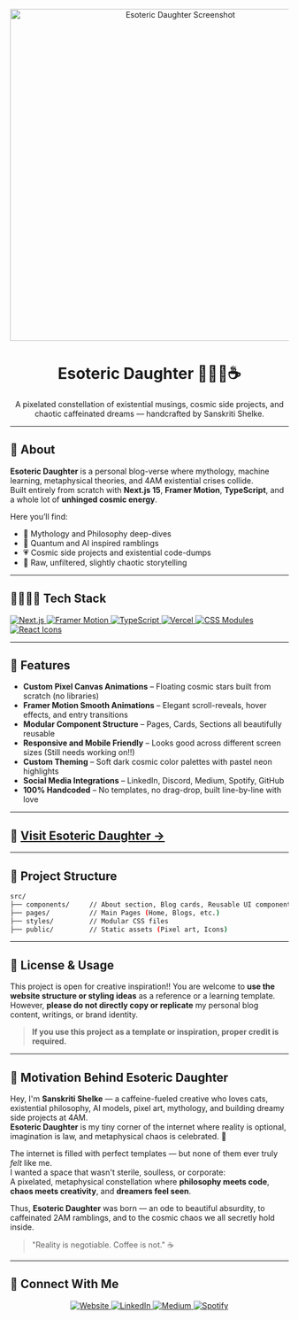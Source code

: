<p align="center">
  <img width="600" src="https://github.com/user-attachments/assets/97fe9812-e0d2-4e10-84a6-fd1573e908cd" alt="Esoteric Daughter Screenshot">
</p>

<h1 align="center"> Esoteric Daughter 🧬💗🎀☕️ </h1>

<p align="center">
  A pixelated constellation of existential musings, cosmic side projects, and chaotic caffeinated dreams — handcrafted by Sanskriti Shelke.
</p>

---

## 🌌 About

**Esoteric Daughter** is a personal blog-verse where mythology, machine learning, metaphysical theories, and 4AM existential crises collide.  
Built entirely from scratch with **Next.js 15**, **Framer Motion**, **TypeScript**, and a whole lot of **unhinged cosmic energy**.

Here you’ll find:
- 🔖 Mythology and Philosophy deep-dives
- 🔭 Quantum and AI inspired ramblings
- 💗 Cosmic side projects and existential code-dumps
- 🧠 Raw, unfiltered, slightly chaotic storytelling

---

## 👩🏻‍🏭🚀 Tech Stack
<p align="left">
  <a href="https://nextjs.org/" target="_blank" rel="noreferrer">
    <img src="https://img.shields.io/badge/Next.js-000000?style=for-the-badge&logo=nextdotjs&logoColor=white" alt="Next.js" />
  </a>
  <a href="https://www.framer.com/motion/" target="_blank" rel="noreferrer">
    <img src="https://img.shields.io/badge/Framer%20Motion-0055FF?style=for-the-badge&logo=framer&logoColor=white" alt="Framer Motion" />
  </a>
  <a href="https://www.typescriptlang.org/" target="_blank" rel="noreferrer">
    <img src="https://img.shields.io/badge/TypeScript-007ACC?style=for-the-badge&logo=typescript&logoColor=white" alt="TypeScript" />
  </a>
  <a href="https://vercel.com/" target="_blank" rel="noreferrer">
    <img src="https://img.shields.io/badge/Vercel-000000?style=for-the-badge&logo=vercel&logoColor=white" alt="Vercel" />
  </a>
  <a href="https://nextjs.org/docs/pages/building-your-application/styling/css-modules" target="_blank" rel="noreferrer">
    <img src="https://img.shields.io/badge/CSS%20Modules-264de4?style=for-the-badge&logo=css3&logoColor=white" alt="CSS Modules" />
  </a>
  <a href="https://react-icons.github.io/react-icons/" target="_blank" rel="noreferrer">
    <img src="https://img.shields.io/badge/React%20Icons-61DAFB?style=for-the-badge&logo=react&logoColor=white" alt="React Icons" />
  </a>
</p>


---
## 🎀 Features

-  **Custom Pixel Canvas Animations** – Floating cosmic stars built from scratch (no libraries)
-  **Framer Motion Smooth Animations** – Elegant scroll-reveals, hover effects, and entry transitions
-  **Modular Component Structure** – Pages, Cards, Sections all beautifully reusable 
-  **Responsive and Mobile Friendly** – Looks good across different screen sizes (Still needs working on!!) 
-  **Custom Theming** – Soft dark cosmic color palettes with pastel neon highlights
-  **Social Media Integrations** – LinkedIn, Discord, Medium, Spotify, GitHub
-  **100% Handcoded** – No templates, no drag-drop, built line-by-line with love 

---

## 🩵 [Visit Esoteric Daughter →](https://esotericdaughter.vercel.app/)

---

## 📂 Project Structure
```bash
src/
├── components/     // About section, Blog cards, Reusable UI components
├── pages/          // Main Pages (Home, Blogs, etc.)
├── styles/         // Modular CSS files
├── public/         // Static assets (Pixel art, Icons)
```
---

## 💖 License & Usage

This project is open for creative inspiration!!
You are welcome to **use the website structure or styling ideas** as a reference or a learning template.  
However, **please do not directly copy or replicate** my personal blog content, writings, or brand identity.

>  **If you use this project as a template or inspiration, proper credit is required.**  

---

## 🌸 Motivation Behind Esoteric Daughter

Hey, I'm **Sanskriti Shelke** — a caffeine-fueled creative who loves cats, existential philosophy, AI models, pixel art, mythology, and building dreamy side projects at 4AM.  
**Esoteric Daughter** is my tiny corner of the internet where reality is optional, imagination is law, and metaphysical chaos is celebrated. 🌌

The internet is filled with perfect templates — but none of them ever truly *felt* like me.  
I wanted a space that wasn't sterile, soulless, or corporate:  
A pixelated, metaphysical constellation where **philosophy meets code**, **chaos meets creativity**, and **dreamers feel seen**.

Thus, **Esoteric Daughter** was born — an ode to beautiful absurdity, to caffeinated 2AM ramblings, and to the cosmic chaos we all secretly hold inside.
> "Reality is negotiable. Coffee is not." ☕
---

## 🌷 Connect With Me

<p align="center">
  <a href="https://sanskritishelke.com/" target="_blank">
    <img alt="Website" src="https://img.shields.io/badge/%20Website-0a0616?style=for-the-badge&logo=Google-Chrome&logoColor=de7fa1&labelColor=0a0616" />
  </a>
  <a href="https://linkedin.com/in/sanskritishelke" target="_blank">
    <img alt="LinkedIn" src="https://img.shields.io/badge/%20LinkedIn-0a0616?style=for-the-badge&logo=Linkedin&logoColor=de7fa1&labelColor=0a0616" />
  </a>
  <a href="https://medium.com/@san5kriti" target="_blank">
    <img alt="Medium" src="https://img.shields.io/badge/%20Medium-0a0616?style=for-the-badge&logo=Medium&logoColor=de7fa1&labelColor=0a0616" />
  </a>
  <a href="https://open.spotify.com/show/5FbN4lYxZUKf6oTQiBFSe3" target="_blank">
    <img alt="Spotify" src="https://img.shields.io/badge/🎵%20Podcast-0a0616?style=for-the-badge&logo=Spotify&logoColor=de7fa1&labelColor=0a0616" />
  </a>
</p>
